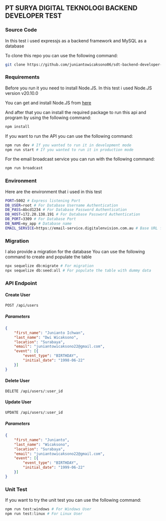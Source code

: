 ## PT SURYA DIGITAL TEKNOLOGI BACKEND DEVELOPER TEST


### Source Code
In this test i used expressjs as a backend framework and MySQL as a database

To clone this repo you can use the following command:
```bash
git clone https://github.com/juniantowicaksono06/sdt-backend-developer-test
```
### Requirements
Before you run it you need to install Node.JS.
In this test i used Node.JS version v20.10.0

You can get and install Node.JS from <a href="https://nodejs.org/en" target="_blank">here</a>

And after that you can install the required package to run this api and program by using the following command:

```bash
npm install
```

If you want to run the API you can use the following command:

```bash
npm run dev # If you wanted to run it in development mode
npm run start # If you wanted to run it in production mode
```

For the email broadcast service you can run with the following command:
```bash
npm run broadcast
```

### Environment
Here are the environment that i used in this test
```bash
PORT=5002 # Express listening Port
DB_USER=root # For Database Username Authentication
DB_PASS=Abcd1234 # For Database Password Authentication
DB_HOST=172.20.138.191 # For Database Password Authentication
DB_PORT=3309 # For Database Port
DB_NAME=my_app # Database name
EMAIL_SERVICE=https://email-service.digitalenvision.com.au # Base URL for email service
```

### Migration
I also provide a migration for the database
You can use the following command to create and populate the table
```bash
npx sequelize db:migrate # For migration
npx sequelize db:seed:all # For populate the table with dummy data
```

### API Endpoint

#### Create User
```API
POST /api/users
```

##### Parameters
```json
{
    "first_name": "Junianto Ichwan",
    "last_name": "Dwi Wicaksono",
    "location": "Surabaya",
    "email": "juniantowicaksono22@gmail.com",
    "event": [{
        "event_type": "BIRTHDAY",
        "initial_date": "1998-06-22"
    }]
}
```
#### Delete User
```API
DELETE /api/users/:user_id
```

#### Update User
```API
UPDATE /api/users/:user_id
```

##### Parameters

```json
{
    "first_name": "Junianto",
    "last_name": "Wicaksono",
    "location": "Surabaya",
    "email": "juniantowicaksono22@gmail.com",
    "event": [{
        "event_type": "BIRTHDAY",
        "initial_date": "1999-06-22"
    }]
}
```

### Unit Test
If you want to try the unit test you can use the following command:
```bash
npm run test:windows # For Windows User
npm run test:linux # For Linux User
```
